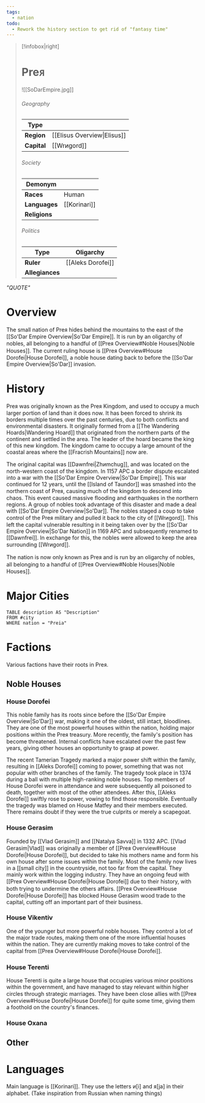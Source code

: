 ```yaml
---
tags:
  - nation
todo:
  - Rework the history section to get rid of "fantasy time"
---
```

> [!infobox|right]
> # Preᴙ
> ![[SoDarEmpire.jpg]]
> ###### Geography
> | **Type** |  |
> | - | - |
> | **Region** | [[Elisus Overview\|Elisus]] |
> | **Capital** | [[Wrᴎgord]] |
> ###### Society
> | **Demonym** |  |
> | - | - |
> | **Races** | Human |
> | **Languages** | [[Korinari]] |
> | **Religions** |  |
> ###### Politics
> | **Type** | Oligarchy |
> | - | - |
> | **Ruler** | [[Aleks Dorofei]] |
> | **Allegiances** |  |

*"QUOTE"*
# Overview
The small nation of Preᴙ hides behind the mountains to the east of the [[So'Dar Empire Overview|So'Dar Empire]]. It is run by an oligarchy of nobles, all belonging to a handful of [[Preᴙ Overview#Noble Houses|Noble Houses]]. The current ruling house is [[Preᴙ Overview#House Dorofei|House Dorofei]], a noble house dating back to before the [[So'Dar Empire Overview|So'Dar]] invasion.
# History
Preᴙ was originally known as the Preᴙ Kingdom, and used to occupy a much larger portion of land than it does now. It has been forced to shrink its borders multiple times over the past centuries, due to both conflicts and environmental disasters. It originally formed from a [[The Wandering Hoards|Wandering Hoard]] that originated from the northern parts of the continent and settled in the area. The leader of the hoard became the king of this new kingdom. The kingdom came to occupy a large amount of the coastal areas where the [[Fracrish Mountains]] now are.

The original capital was [[Dawnfrei|Zhᴎmchug]], and was located on the north-western coast of the kingdom. In 1157 APC a border dispute escalated into a war with the [[So'Dar Empire Overview|So'Dar Empire]]. This war continued for 12 years, until the [[Island of Taundor]] was smashed into the northern coast of Preᴙ, causing much of the kingdom to descend into chaos. This event caused massive flooding and earthquakes in the northern regions. A group of nobles took advantage of this disaster and made a deal with [[So'Dar Empire Overview|So'Dar]]. The nobles staged a coup to take control of the Preᴙ military and pulled it back to the city of [[Wrᴎgord]]. This left the capital vulnerable resulting in it being taken over by the [[So'Dar Empire Overview|So'Dar Nation]] in 1169 APC and subsequently renamed to [[Dawnfrei]]. In exchange for this, the nobles were allowed to keep the area surrounding [[Wrᴎgord]].

The nation is now only known as Preᴙ and is run by an oligarchy of nobles, all belonging to a handful of [[Preᴙ Overview#Noble Houses|Noble Houses]].
# Major Cities
```dataview
TABLE description AS "Description"
FROM #city
WHERE nation = "Preia"
```
# Factions
Various factions have their roots in Preᴙ.
## Noble Houses
### House Dorofei
This noble family has its roots since before the [[So'Dar Empire Overview|So'Dar]] war, making it one of the oldest, still intact, bloodlines. They are one of the most powerful houses within the nation, holding major positions within the Preᴙ treasury. More recently, the family's position has become threatened. Internal conflicts have escalated over the past few years, giving other houses an opportunity to grasp at power.

The recent Tamerian Tragedy marked a major power shift within the family, resulting in [[Aleks Dorofei]] coming to power, something that was not popular with other branches of the family. The tragedy took place in 1374 during a ball with multiple high-ranking noble houses. Top members of House Dorofei were in attendance and were subsequently all poisoned to death, together with most of the other attendees. After this, [[Aleks Dorofei]] swiftly rose to power, vowing to find those responsible. Eventually the tragedy was blamed on House Matfey and their members executed. There remains doubt if they were the true culprits or merely a scapegoat.
### House Gerasim
Founded by [[Vlad Gerasim]] and [[Natalya Savva]] in 1332 APC. [[Vlad Gerasim|Vlad]] was originally a member of [[Preᴙ Overview#House Dorofei|House Dorofei]], but decided to take his mothers name and form his own house after some issues within the family. Most of the family now lives in a [[small city]] in the countryside, not too far from the capital. They mainly work within the logging industry. They have an ongoing feud with [[Preᴙ Overview#House Dorofei|House Dorofei]] due to their history, with both trying to undermine the others affairs. [[Preᴙ Overview#House Dorofei|House Dorofei]] has blocked House Gerasim wood trade to the capital, cutting off an important part of their business.
### House Vikentiv
One of the younger but more powerful noble houses. They control a lot of the major trade routes, making them one of the more influential houses within the nation. They are currently making moves to take control of the capital from [[Preᴙ Overview#House Dorofei|House Dorofei]].
### House Terenti
House Terenti is quite a large house that occupies various minor positions within the government, and have managed to stay relevant within higher circles through strategic marriages. They have been close allies with [[Preᴙ Overview#House Dorofei|House Dorofei]] for quite some time, giving them a foothold on the country's finances.
### House Oxana
## Other

# Languages
Main language is [[Korinari]]. They use the letters ᴎ[i] and ᴙ[ja] in their alphabet. (Take inspiration from Russian when naming things)